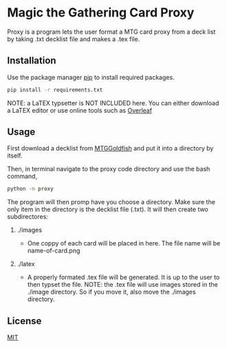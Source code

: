 
# Magic the Gathering Card Proxy 

Proxy is a program lets the user format a MTG card proxy from a deck list by taking .txt decklist file and makes a .tex file.


## Installation

Use the package manager [pip](https://pip.pypa.io/en/stable/) to install required packages. 

```bash
pip install -r requirements.txt
```

NOTE: a LaTEX typsetter is NOT INCLUDED here. You can either download a LaTEX editor or use online tools such as [Overleaf](https://www.overleaf.com/)

## Usage

First download a decklist from [MTGGoldfish](https://www.mtggoldfish.com/metagame/modern#paper) and put it into a directory by itself.  

Then, in terminal navigate to the proxy code directory and use the bash command, 
```bash
python -m proxy 
```

The program will then promp have you choose a directory. Make sure the only item in the directory is the decklist file (.txt).  It will then create two subdirectores:

1. ./images 
	
	* One coppy of each card will be placed in here. The file name will be name-of-card.png 

2. ./latex

	* A properly formated .tex file will be generated. It is up to the user to then typset the file.  NOTE: the .tex file will use images stored in the ./image directory. So if you move it, also move the ./images directory.  



## License
[MIT](https://choosealicense.com/licenses/mit/)
